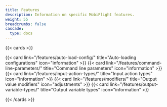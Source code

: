 ```yaml
---
title: Features
description: Information on specific MobiFlight features.
weight: 55
breadcrumbs: false
cascade:
  type: docs
---
```


{{< cards >}}

{{< card link="/features/auto-load-config/" title="Auto-loading configurations" icon="information" >}}
{{< card link="/features/command-line-parameters/" title="Command line parameters" icon="information" >}}
{{< card link="/features/input-action-types/" title="Input action types" icon="information" >}}
{{< card link="/features/modifiers/" title="Output value modifiers" icon="adjustments" >}}
{{< card link="/features/output-variable-types/" title="Output variable types" icon="information" >}}

{{< /cards >}}
